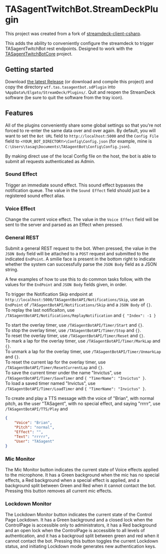 # TASagentTwitchBot.StreamDeckPlugin

This project was created from a fork of [streamdeck-client-csharp](https://github.com/TyrenDe/streamdeck-client-csharp).

This adds the ability to conveniently configure the streamdeck to trigger TASagentTwitchBot rest endpoints. Designed to work with the [TASagentTwitchBotCore](https://github.com/TASagent/TASagentTwitchBotCore) project.

## Getting started

Download [the latest Release](https://github.com/TASagent/TASagentTwitchBot.StreamDeckPlugin/releases) (or download and compile this project) and copy the directory `wtf.tas.tasagentbot.sdPlugin` into `%AppData%/Elgato/StreamDeck/Plugins/`. Quit and reopen the StreamDeck software (be sure to quit the software from the tray icon).

## Features

All of the plugins conveniently share some global settings so that you're not forced to re-enter the same data over and over again. By default, you will want to set the `Bot URL` field to `http://localhost:5000` and the `Config File` field to `<YOUR_BOT_DIRECTORY>\Config\Config.json` (for example, mine is `C:\Users\tasag\Documents\TASagentBot\Config\Config.json`).

By making direct use of the local Config file on the host, the bot is able to submit all requests authenticated as Admin.

### Sound Effect

Trigger an immediate sound effect. This sound effect bypasses the notification queue. The value in the `Sound Effect` field should just be a registered sound effect alias.

### Voice Effect

Change the current voice effect. The value in the `Voice Effect` field will be sent to the server and parsed as an Effect when pressed.

### General REST

Submit a general REST request to the bot. When pressed, the value in the `JSON Body` field will be attached to a `POST` request and submitted to the indicated `EndPoint`. A smilie face is present in the bottom right to indicate whether the system can successfully parse the `JSON Body` field as a JSON string.

A few examples of how to use this to do common tasks follow, with the values for the `EndPoint` and `JSON Body` fields given, in order.

To trigger the Notification Skip endpoint at `http://localhost:5000/TASagentBotAPI/Notifications/Skip`, use an `EndPoint` of `/TASagentBotAPI/Notifications/Skip` and a `JSON Body` of `{}`.  
To replay the last notificaiton, use `/TASagentBotAPI/Notifications/ReplayNotification` and `{ "Index": -1 }`

To start the overlay timer, use `/TASagentBotAPI/Timer/Start` and `{}`.  
To stop the overlay timer, use `/TASagentBotAPI/Timer/Stop` and `{}`.  
To reset the overlay timer, use `/TASagentBotAPI/Timer/Reset` and `{}`.  
To mark a lap for the overlay timer, use `/TASagentBotAPI/Timer/MarkLap` and `{}`.  
To unmark a lap for the overlay timer, use `/TASagentBotAPI/Timer/UnmarkLap` and `{}`.  
To reset the current lap for the overlay timer, use `/TASagentBotAPI/Timer/ResetCurrentLap` and `{}`.  
To save the current timer under the name "Invictus", use `/TASagentBotAPI/Timer/SaveTimer` and `{ "TimerName": "Invictus" }`.  
To load a saved timer named "Invictus", use `/TASagentBotAPI/Timer/LoadTimer` and `{ "TimerName": "Invictus" }`.  

To create and play a TTS message with the voice of "Brian", with normal pitch, as the user "TASagent", with no special effect, and saying "rrrrr", use `/TASagentBotAPI/TTS/Play` and
```json
{
    "Voice": "Brian",
    "Pitch": "normal",
    "Effect": "",
    "Text": "rrrrr",
    "User": "TASagent"
}
```

### Mic Monitor

The Mic Monitor button indicates the current state of Voice effects applied to the microphone. It has a Green background when the mic has no special effects, a Red background when a special effect is applied, and a background split between Green and Red when it cannot contact the bot. Pressing this button removes all current mic effects.

### Lockdown Monitor

The Lockdown Monitor button indicates the current state of the Control Page Lockdown. It has a Green background and a closed lock when the ControlPage is accessible only to administrators, it has a Red background and an open lock when the ControlPage is accessible to all levels of authentication, and it has a backgroud split between green and red when it cannot contact the bot. Pressing this button toggles the current Lockdown status, and initiating Lockdown mode generates new authentication keys.